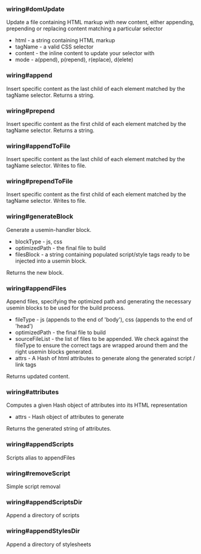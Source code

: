 ### wiring#domUpdate

Update a file containing HTML markup with new content, either
appending, prepending or replacing content matching a particular
selector

- html     - a string containing HTML markup
- tagName  - a valid CSS selector
- content  - the inline content to update your selector with
- mode     - a(ppend), p(repend), r(eplace), d(elete)


### wiring#append

Insert specific content as the last child of each element matched
by the tagName selector. Returns a string.

### wiring#prepend

Insert specific content as the first child of each element matched
by the tagName selector. Returns a string.

### wiring#appendToFile

Insert specific content as the last child of each element matched
by the tagName selector. Writes to file.

### wiring#prependToFile

Insert specific content as the first child of each element matched
by the tagName selector. Writes to file.

### wiring#generateBlock

Generate a usemin-handler block.

- blockType      - js, css
- optimizedPath  - the final file to build
- filesBlock     - a string containing populated script/style tags ready to be
                    injected into a usemin block.

Returns the new block.

### wiring#appendFiles

Append files, specifying the optimized path and generating the necessary
usemin blocks to be used for the build process.

- fileType       - js (appends to the end of 'body'), css (appends to the
                    end of 'head')
- optimizedPath  - the final file to build
- sourceFileList - the list of files to be appended. We check against the
                    fileType to ensure the correct tags are wrapped around
                    them and the right usemin blocks generated.
- attrs          - A Hash of html attributes to generate along the generated
                    script / link tags

Returns updated content.

### wiring#attributes

Computes a given Hash object of attributes into its HTML representation

- attrs  - Hash object of attributes to generate

Returns the generated string of attributes.

### wiring#appendScripts

Scripts alias to appendFiles

### wiring#removeScript

Simple script removal

### wiring#appendScriptsDir

Append a directory of scripts

### wiring#appendStylesDir

Append a directory of stylesheets


